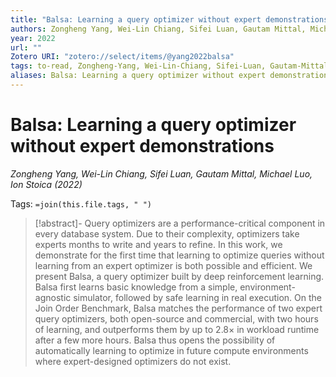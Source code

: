 ```yaml
---
title: "Balsa: Learning a query optimizer without expert demonstrations"
authors: Zongheng Yang, Wei-Lin Chiang, Sifei Luan, Gautam Mittal, Michael Luo, Ion Stoica
year: 2022
url: ""
Zotero URI: "zotero://select/items/@yang2022balsa"
tags: to-read, Zongheng-Yang, Wei-Lin-Chiang, Sifei-Luan, Gautam-Mittal, Michael-Luo, Ion-Stoica
aliases: Balsa: Learning a query optimizer without expert demonstrations
---
```


# Balsa: Learning a query optimizer without expert demonstrations  
_Zongheng Yang, Wei-Lin Chiang, Sifei Luan, Gautam Mittal, Michael Luo, Ion Stoica (2022)_

Tags: `=join(this.file.tags, " ")`

> [!abstract]-
> Query optimizers are a performance-critical component in every database system. Due to their complexity, optimizers take experts months to write and years to refine. In this work, we demonstrate for the first time that learning to optimize queries without learning from an expert optimizer is both possible and efficient. We present Balsa, a query optimizer built by deep reinforcement learning. Balsa first learns basic knowledge from a simple, environment-agnostic simulator, followed by safe learning in real execution. On the Join Order Benchmark, Balsa matches the performance of two expert query optimizers, both open-source and commercial, with two hours of learning, and outperforms them by up to 2.8× in workload runtime after a few more hours. Balsa thus opens the possibility of automatically learning to optimize in future compute environments where expert-designed optimizers do not exist.


